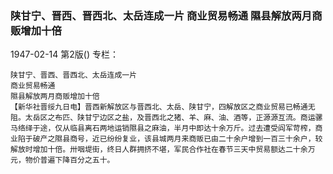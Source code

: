 ### 陕甘宁、晋西、晋西北、太岳连成一片  商业贸易畅通  隰县解放两月商贩增加十倍

1947-02-14
第2版()
专栏：

    陕甘宁、晋西、晋西北、太岳连成一片
    商业贸易畅通
    隰县解放两月商贩增加十倍
    【新华社晋绥九日电】晋西新解放区与晋西北、太岳、陕甘宁，四解放区之商业贸易已畅通无阻。太岳区之布匹、陕甘宁边区之盐，及晋西北之猪、羊、麻、油、酒等，正源源互流。商运骡马络绎于途，仅从临县离石两地运销隰县之麻油，半月中即达十余万斤。过去遭受阎军苛榨，商业陷于破产之隰县商号，近已纷纷复业，该县城两月来商贩已由二十余户增到一百三十余户，较解放时增加十倍。卅咽堤街，终日人群拥挤不堪，军民合作社在春节三天中贸易额达二十余万元，物价普遍下降百分之五十。
